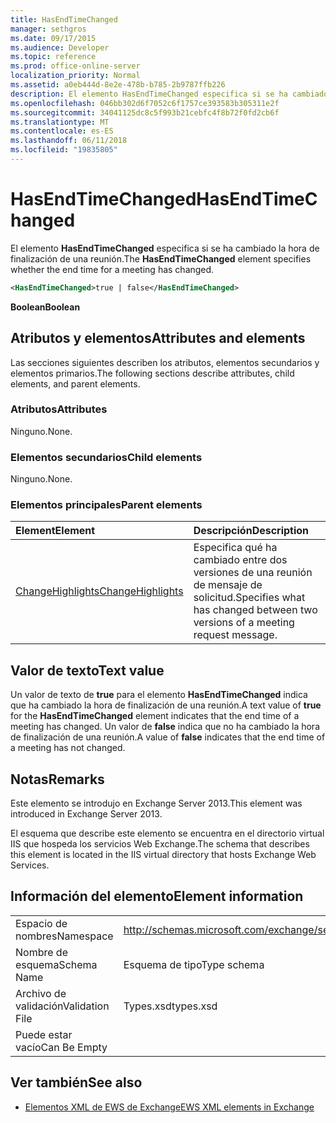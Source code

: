 ```yaml
---
title: HasEndTimeChanged
manager: sethgros
ms.date: 09/17/2015
ms.audience: Developer
ms.topic: reference
ms.prod: office-online-server
localization_priority: Normal
ms.assetid: a0eb444d-8e2e-478b-b785-2b9787ffb226
description: El elemento HasEndTimeChanged especifica si se ha cambiado la hora de finalización de una reunión.
ms.openlocfilehash: 046bb302d6f7052c6f1757ce393583b305311e2f
ms.sourcegitcommit: 34041125dc8c5f993b21cebfc4f8b72f0fd2cb6f
ms.translationtype: MT
ms.contentlocale: es-ES
ms.lasthandoff: 06/11/2018
ms.locfileid: "19835805"
---
```

# <a name="hasendtimechanged"></a><span data-ttu-id="c7b8b-103">HasEndTimeChanged</span><span class="sxs-lookup"><span data-stu-id="c7b8b-103">HasEndTimeChanged</span></span>

<span data-ttu-id="c7b8b-104">El elemento **HasEndTimeChanged** especifica si se ha cambiado la hora de finalización de una reunión.</span><span class="sxs-lookup"><span data-stu-id="c7b8b-104">The **HasEndTimeChanged** element specifies whether the end time for a meeting has changed.</span></span> 
  
```XML
<HasEndTimeChanged>true | false</HasEndTimeChanged>
```

 <span data-ttu-id="c7b8b-105">**Boolean**</span><span class="sxs-lookup"><span data-stu-id="c7b8b-105">**Boolean**</span></span>
## <a name="attributes-and-elements"></a><span data-ttu-id="c7b8b-106">Atributos y elementos</span><span class="sxs-lookup"><span data-stu-id="c7b8b-106">Attributes and elements</span></span>

<span data-ttu-id="c7b8b-107">Las secciones siguientes describen los atributos, elementos secundarios y elementos primarios.</span><span class="sxs-lookup"><span data-stu-id="c7b8b-107">The following sections describe attributes, child elements, and parent elements.</span></span>
  
### <a name="attributes"></a><span data-ttu-id="c7b8b-108">Atributos</span><span class="sxs-lookup"><span data-stu-id="c7b8b-108">Attributes</span></span>

<span data-ttu-id="c7b8b-109">Ninguno.</span><span class="sxs-lookup"><span data-stu-id="c7b8b-109">None.</span></span>
  
### <a name="child-elements"></a><span data-ttu-id="c7b8b-110">Elementos secundarios</span><span class="sxs-lookup"><span data-stu-id="c7b8b-110">Child elements</span></span>

<span data-ttu-id="c7b8b-111">Ninguno.</span><span class="sxs-lookup"><span data-stu-id="c7b8b-111">None.</span></span>
  
### <a name="parent-elements"></a><span data-ttu-id="c7b8b-112">Elementos principales</span><span class="sxs-lookup"><span data-stu-id="c7b8b-112">Parent elements</span></span>

|<span data-ttu-id="c7b8b-113">**Element**</span><span class="sxs-lookup"><span data-stu-id="c7b8b-113">**Element**</span></span>|<span data-ttu-id="c7b8b-114">**Descripción**</span><span class="sxs-lookup"><span data-stu-id="c7b8b-114">**Description**</span></span>|
|:-----|:-----|
|[<span data-ttu-id="c7b8b-115">ChangeHighlights</span><span class="sxs-lookup"><span data-stu-id="c7b8b-115">ChangeHighlights</span></span>](changehighlights.md) <br/> |<span data-ttu-id="c7b8b-116">Especifica qué ha cambiado entre dos versiones de una reunión de mensaje de solicitud.</span><span class="sxs-lookup"><span data-stu-id="c7b8b-116">Specifies what has changed between two versions of a meeting request message.</span></span>  <br/> |
   
## <a name="text-value"></a><span data-ttu-id="c7b8b-117">Valor de texto</span><span class="sxs-lookup"><span data-stu-id="c7b8b-117">Text value</span></span>

<span data-ttu-id="c7b8b-118">Un valor de texto de **true** para el elemento **HasEndTimeChanged** indica que ha cambiado la hora de finalización de una reunión.</span><span class="sxs-lookup"><span data-stu-id="c7b8b-118">A text value of **true** for the **HasEndTimeChanged** element indicates that the end time of a meeting has changed.</span></span> <span data-ttu-id="c7b8b-119">Un valor de **false** indica que no ha cambiado la hora de finalización de una reunión.</span><span class="sxs-lookup"><span data-stu-id="c7b8b-119">A value of **false** indicates that the end time of a meeting has not changed.</span></span> 
  
## <a name="remarks"></a><span data-ttu-id="c7b8b-120">Notas</span><span class="sxs-lookup"><span data-stu-id="c7b8b-120">Remarks</span></span>

<span data-ttu-id="c7b8b-121">Este elemento se introdujo en Exchange Server 2013.</span><span class="sxs-lookup"><span data-stu-id="c7b8b-121">This element was introduced in Exchange Server 2013.</span></span>
  
<span data-ttu-id="c7b8b-122">El esquema que describe este elemento se encuentra en el directorio virtual IIS que hospeda los servicios Web Exchange.</span><span class="sxs-lookup"><span data-stu-id="c7b8b-122">The schema that describes this element is located in the IIS virtual directory that hosts Exchange Web Services.</span></span>
  
## <a name="element-information"></a><span data-ttu-id="c7b8b-123">Información del elemento</span><span class="sxs-lookup"><span data-stu-id="c7b8b-123">Element information</span></span>

|||
|:-----|:-----|
|<span data-ttu-id="c7b8b-124">Espacio de nombres</span><span class="sxs-lookup"><span data-stu-id="c7b8b-124">Namespace</span></span>  <br/> |http://schemas.microsoft.com/exchange/services/2006/types  <br/> |
|<span data-ttu-id="c7b8b-125">Nombre de esquema</span><span class="sxs-lookup"><span data-stu-id="c7b8b-125">Schema Name</span></span>  <br/> |<span data-ttu-id="c7b8b-126">Esquema de tipo</span><span class="sxs-lookup"><span data-stu-id="c7b8b-126">Type schema</span></span>  <br/> |
|<span data-ttu-id="c7b8b-127">Archivo de validación</span><span class="sxs-lookup"><span data-stu-id="c7b8b-127">Validation File</span></span>  <br/> |<span data-ttu-id="c7b8b-128">Types.xsd</span><span class="sxs-lookup"><span data-stu-id="c7b8b-128">types.xsd</span></span>  <br/> |
|<span data-ttu-id="c7b8b-129">Puede estar vacío</span><span class="sxs-lookup"><span data-stu-id="c7b8b-129">Can Be Empty</span></span>  <br/> ||
   
## <a name="see-also"></a><span data-ttu-id="c7b8b-130">Ver también</span><span class="sxs-lookup"><span data-stu-id="c7b8b-130">See also</span></span>



- [<span data-ttu-id="c7b8b-131">Elementos XML de EWS de Exchange</span><span class="sxs-lookup"><span data-stu-id="c7b8b-131">EWS XML elements in Exchange</span></span>](ews-xml-elements-in-exchange.md)

